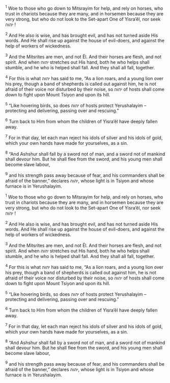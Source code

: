 <sup>1</sup> Woe to those who go down to Mitsrayim for help, and rely on horses, who trust in chariots because they are many, and in horsemen because they are very strong, but who do not look to the Set-apart One of Yisra’ĕl, nor seek יהוה !

<sup>2</sup> And He also is wise, and has brought evil, and has not turned aside His words. And He shall rise up against the house of evil-doers, and against the help of workers of wickedness.

<sup>3</sup> And the Mitsrites are men, and not Ĕl. And their horses are flesh, and not spirit. And when יהוה stretches out His hand, both he who helps shall stumble, and he who is helped shall fall. And they shall all fall, together.

<sup>4</sup> For this is what יהוה has said to me, “As a lion roars, and a young lion over his prey, though a band of shepherds is called out against him, he is not afraid of their voice nor disturbed by their noise, so יהוה of hosts shall come down to fight upon Mount Tsiyon and upon its hill.

<sup>5</sup> “Like hovering birds, so does יהוה of hosts protect Yerushalayim – protecting and delivering, passing over and rescuing.”

<sup>6</sup> Turn back to Him from whom the children of Yisra’ĕl have deeply fallen away.

<sup>7</sup> For in that day, let each man reject his idols of silver and his idols of gold, which your own hands have made for yourselves, as a sin.

<sup>8</sup> “And Ashshur shall fall by a sword not of man, and a sword not of mankind shall devour him. But he shall flee from the sword, and his young men shall become slave labour,

<sup>9</sup> and his strength pass away because of fear, and his commanders shall be afraid of the banner,” declares יהוה, whose light is in Tsiyon and whose furnace is in Yerushalayim.

<sup>1</sup> Woe to those who go down to Mitsrayim for help, and rely on horses, who trust in chariots because they are many, and in horsemen because they are very strong, but who do not look to the Set-apart One of Yisra’ĕl, nor seek יהוה !

<sup>2</sup> And He also is wise, and has brought evil, and has not turned aside His words. And He shall rise up against the house of evil-doers, and against the help of workers of wickedness.

<sup>3</sup> And the Mitsrites are men, and not Ĕl. And their horses are flesh, and not spirit. And when יהוה stretches out His hand, both he who helps shall stumble, and he who is helped shall fall. And they shall all fall, together.

<sup>4</sup> For this is what יהוה has said to me, “As a lion roars, and a young lion over his prey, though a band of shepherds is called out against him, he is not afraid of their voice nor disturbed by their noise, so יהוה of hosts shall come down to fight upon Mount Tsiyon and upon its hill.

<sup>5</sup> “Like hovering birds, so does יהוה of hosts protect Yerushalayim – protecting and delivering, passing over and rescuing.”

<sup>6</sup> Turn back to Him from whom the children of Yisra’ĕl have deeply fallen away.

<sup>7</sup> For in that day, let each man reject his idols of silver and his idols of gold, which your own hands have made for yourselves, as a sin.

<sup>8</sup> “And Ashshur shall fall by a sword not of man, and a sword not of mankind shall devour him. But he shall flee from the sword, and his young men shall become slave labour,

<sup>9</sup> and his strength pass away because of fear, and his commanders shall be afraid of the banner,” declares יהוה, whose light is in Tsiyon and whose furnace is in Yerushalayim.

